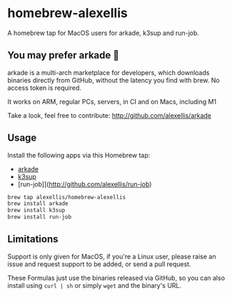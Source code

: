 # homebrew-alexellis

A homebrew tap for MacOS users for arkade, k3sup and run-job.

## You may prefer arkade 🙌

arkade is a multi-arch marketplace for developers, which downloads binaries directly from GitHub, without the latency you find with brew. No access token is required.

It works on ARM, regular PCs, servers, in CI and on Macs, including M1

Take a look, feel free to contribute: http://github.com/alexellis/arkade

## Usage

Install the following apps via this Homebrew tap:

* [arkade](http://github.com/alexellis/arkade)
* [k3sup](http://github.com/alexellis/k3sup)
* [run-job]](http://github.com/alexellis/run-job)

```bash
brew tap alexellis/homebrew-alexellis
brew install arkade
brew install k3sup
brew install run-job
```

## Limitations

Support is only given for MacOS, if you're a Linux user, please raise an issue and request support to be added, or send a pull request.

These Formulas just use the binaries released via GitHub, so you can also install using `curl | sh` or simply `wget` and the binary's URL.

